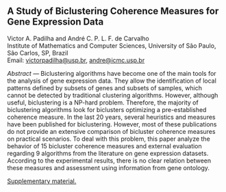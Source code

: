 ## A Study of Biclustering Coherence Measures for Gene Expression Data

Victor A. Padilha and André C. P. L. F. de Carvalho<br/>
Institute of Mathematics and Computer Sciences, University of São Paulo, São Carlos, SP, Brazil<br/>
Email: victorpadilha@usp.br, andre@icmc.usp.br<br/>

*Abstract* — Biclustering algorithms have become one of the main tools for the analysis of gene expression data.
They allow the identification of local patterns defined by subsets of genes and subsets of samples, which cannot
be detected by traditional clustering algorithms. However, although useful, biclustering is a NP-hard problem.
Therefore, the majority of biclustering algorithms look for biclusters optimizing a pre-established coherence
measure. In the last 20 years, several heuristics and measures have been published for biclustering. However,
most of these publications do not provide an extensive comparison of bicluster coherence measures on practical
scenarios. To deal with this problem, this paper analyze the behavior of 15 bicluster coherence measures and
external evaluation regarding 9 algorithms from the literature on gene expression datasets. According to the
experimental results, there is no clear relation between these measures and assessment using information from
gene ontology.

[Supplementary material.](Bracis_2018_suppl.pdf)
